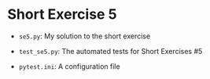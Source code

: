 # Short Exercise 5

- `se5.py`: My solution to the short exercise

- `test_se5.py`: The automated tests for Short Exercises #5

- `pytest.ini`: A configuration file 